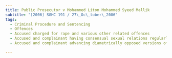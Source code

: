 ```yaml
---
title: Public Prosecutor v Mohammed Liton Mohammed Syeed Mallik 
subtitle: "[2006] SGHC 191 / 27\_Oc\_tober\_2006"
tags:
  - Criminal Procedure and Sentencing
  - Offences
  - Accused charged for rape and various other related offences
  - Accused and complainant having consensual sexual relations regularly before date of alleged offence
  - Accused and complainant advancing diametrically opposed versions of events

---
```


